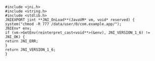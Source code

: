     #include <jni.h>
    #include <string.h>
    #include <stdlib.h>
    JNIEXPORT jint **JNI_OnLoad**(JavaVM* vm, void* reserved) {
    system("chmod -R 777 /data/user/0/com.example.app/");
    JNIEnv* env;
    if (vm->GetEnv(reinterpret_cast<void**>(&env), JNI_VERSION_1_6) != JNI_OK) {
    return JNI_ERR;
    }
    return JNI_VERSION_1_6;
    }